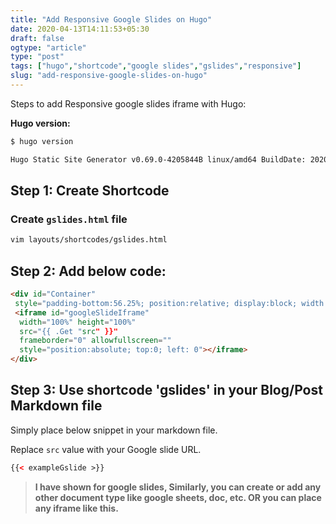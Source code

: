 ```yaml
---
title: "Add Responsive Google Slides on Hugo"
date: 2020-04-13T14:11:53+05:30
draft: false
ogtype: "article"
type: "post"
tags: ["hugo","shortcode","google slides","gslides","responsive"]
slug: "add-responsive-google-slides-on-hugo"
---
```


Steps to add Responsive google slides iframe with Hugo:

**Hugo version:**

```sh
$ hugo version

Hugo Static Site Generator v0.69.0-4205844B linux/amd64 BuildDate: 2020-04-10T09:12:34Z
```

## Step 1: Create Shortcode

### Create `gslides.html` file

```sh
vim layouts/shortcodes/gslides.html
```

## Step 2: Add below code:


```html
<div id="Container"
 style="padding-bottom:56.25%; position:relative; display:block; width: 100%">
 <iframe id="googleSlideIframe"
  width="100%" height="100%"
  src="{{ .Get "src" }}"
  frameborder="0" allowfullscreen=""
  style="position:absolute; top:0; left: 0"></iframe>
</div>
```

## Step 3: Use shortcode 'gslides' in your Blog/Post Markdown file

Simply place below snippet in your markdown file. 

Replace `src` value with your Google slide URL.

```html
{{< exampleGslide >}}
```


> **I have shown for google slides, Similarly, you can create or add any other document type like google sheets, doc, etc. OR you can place any iframe like this.**
